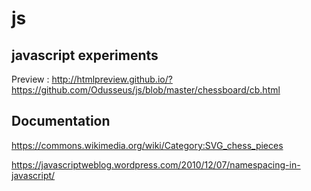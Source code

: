 # js
## javascript experiments 

Preview : http://htmlpreview.github.io/?https://github.com/Odusseus/js/blob/master/chessboard/cb.html

## Documentation

https://commons.wikimedia.org/wiki/Category:SVG_chess_pieces

https://javascriptweblog.wordpress.com/2010/12/07/namespacing-in-javascript/